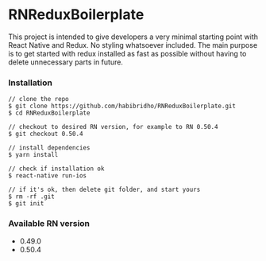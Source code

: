 # RNReduxBoilerplate
This project is intended to give developers a very minimal starting point with React Native and Redux. No styling whatsoever included. The main purpose is to get started with redux installed as fast as possible without having to delete unnecessary parts in future.

### Installation
```
// clone the repo
$ git clone https://github.com/habibridho/RNReduxBoilerplate.git
$ cd RNReduxBoilerplate

// checkout to desired RN version, for example to RN 0.50.4
$ git checkout 0.50.4

// install dependencies
$ yarn install

// check if installation ok
$ react-native run-ios

// if it's ok, then delete git folder, and start yours
$ rm -rf .git
$ git init
```

### Available RN version
* 0.49.0
* 0.50.4